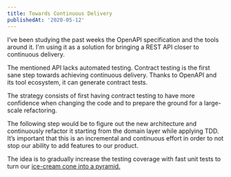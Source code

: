 ```yaml
---
title: Towards Continuous Delivery
publishedAt: '2020-05-12'
---
```


I’ve been studying the past weeks the OpenAPI specification and the tools around it. I'm using it as
a solution for bringing a REST API closer to continuous delivery.

The mentioned API lacks automated testing. Contract testing is the first sane step towards achieving
continuous delivery. Thanks to OpenAPI and its tool ecosystem, it can generate contract tests.

The strategy consists of first having contract testing to have more confidence when changing the
code and to prepare the ground for a large-scale refactoring.

The following step would be to figure out the new architecture and continuously refactor it starting
from the domain layer while applying TDD. It’s important that this is an incremental and continuous
effort in order to not stop our ability to add features to our product.

The idea is to gradually increase the testing coverage with fast unit tests to turn our
[ice-cream cone into a pyramid.](https://watirmelon.blog/melon-of-knowledge/testing-pyramids/)
